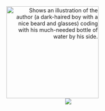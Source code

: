 <div id="header" align="right">
  <picture>
  <source media="(prefers-color-scheme: dark)" srcset="https://user-images.githubusercontent.com/56035644/206558804-392f3495-41f6-4fd6-ba79-2ce97ef1d93b.png">
  <source media="(prefers-color-scheme: light)" srcset="https://user-images.githubusercontent.com/56035644/206558804-392f3495-41f6-4fd6-ba79-2ce97ef1d93b.png">
  <img alt="Shows an illustration of the author (a dark-haired boy with a nice beard and glasses) coding with his much-needed bottle of water by his side." src="https://user-images.githubusercontent.com/56035644/206558804-392f3495-41f6-4fd6-ba79-2ce97ef1d93b.png" width="240px">
</picture>

</div>

  
<div id="header" align="right">
  <a href="https://www.linkedin.com/in/gabriel-viterbo/" target="_blank" >
    <img src="https://img.shields.io/badge/LinkedIn-blue?logo=linkedin&logoColor=white"></a>
  &ensp;&ensp;&ensp;&ensp;&ensp;&ensp;&ensp;&ensp;&ensp;&nbsp;
</div>
